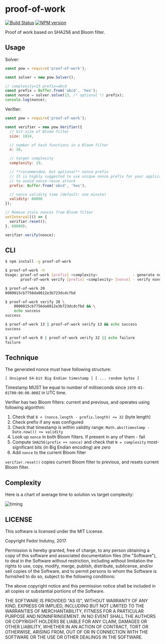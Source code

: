 # proof-of-work
[![Build Status](https://secure.travis-ci.org/indutny/proof-of-work.png)](http://travis-ci.org/indutny/proof-of-work)
[![NPM version](https://badge.fury.io/js/proof-of-work.svg)](http://badge.fury.io/js/proof-of-work)

Proof of work based on SHA256 and Bloom filter.

## Usage

Solver:
```js
const pow = require('proof-of-work');

const solver = new pow.Solver();

// complexity=13 prefix=abcd
const prefix = Buffer.from('abcd', 'hex');
const nonce = solver.solve(13, /* optional */ prefix);
console.log(nonce);
```

Verifier:
```js
const pow = require('proof-of-work');

const verifier = new pow.Verifier({
  // bit-size of Bloom filter
  size: 1024,

  // number of hash functions in a Bloom filter
  n: 16,

  // target complexity
  complexity: 19,

  // **recommended, but optional** nonce prefix
  // It is highly suggested to use unique nonce prefix for your application
  // to avoid nonce-reuse attack
  prefix: Buffer.from('abcd', 'hex'),

  // nonce validity time (default: one minute)
  validity: 60000
});

// Remove stale nonces from Bloom filter
setInterval(() => {
  verifier.reset();
}, 60000);

verifier.verify(nonce);
```

## CLI

```bash
$ npm install -g proof-of-work

$ proof-of-work -h
Usage: proof-of-work [prefix] <complexity>                - generate nonce
       proof-of-work verify [prefix] <complexity> [nonce] - verify nonce

$ proof-of-work 20
0000015cb7756da0812e3b723dcdcfbd

$ proof-of-work verify 20 \
    0000015cb7756da0812e3b723dcdcfbd && \
    echo success
success

$ proof-of-work 13 | proof-of-work verify 13 && echo success
success

$ proof-of-work 0 | proof-of-work verify 32 || echo failure
failure
```

## Technique

The generated nonce must have following structure:

```
[ Unsigned 64-bit Big Endian timestamp ] [ ... random bytes ]
```

Timestamp MUST be equal to number of milliseconds since
`1970-01-01T00:00:00.000Z` in UTC time.

Verifier has two Bloom filters: current and previous, and operates using
following algorithm:

1. Check that `8 < (nonce.length - prefix.length) <= 32` (byte length)
2. Check prefix if any was configured
3. Check that timestamp is within validity range:
   `Math.abs(timestamp - Date.now()) <= validity`
4. Look up `nonce` in both Bloom filters. If present in any of them - fail
5. Compute `SHA256(prefix ++ nonce)` and check that `N = complexity`
   most-significant bits (in Big Endian encoding) are zero
6. Add `nonce` to the current Bloom filter

`verifier.reset()` copies current Bloom filter to previous, and resets current
Bloom filter.

## Complexity

Here is a chart of average time to solution vs target complexity:

![timing][0]

## LICENSE

This software is licensed under the MIT License.

Copyright Fedor Indutny, 2017.

Permission is hereby granted, free of charge, to any person obtaining a
copy of this software and associated documentation files (the
"Software"), to deal in the Software without restriction, including
without limitation the rights to use, copy, modify, merge, publish,
distribute, sublicense, and/or sell copies of the Software, and to permit
persons to whom the Software is furnished to do so, subject to the
following conditions:

The above copyright notice and this permission notice shall be included
in all copies or substantial portions of the Software.

THE SOFTWARE IS PROVIDED "AS IS", WITHOUT WARRANTY OF ANY KIND, EXPRESS
OR IMPLIED, INCLUDING BUT NOT LIMITED TO THE WARRANTIES OF
MERCHANTABILITY, FITNESS FOR A PARTICULAR PURPOSE AND NONINFRINGEMENT. IN
NO EVENT SHALL THE AUTHORS OR COPYRIGHT HOLDERS BE LIABLE FOR ANY CLAIM,
DAMAGES OR OTHER LIABILITY, WHETHER IN AN ACTION OF CONTRACT, TORT OR
OTHERWISE, ARISING FROM, OUT OF OR IN CONNECTION WITH THE SOFTWARE OR THE
USE OR OTHER DEALINGS IN THE SOFTWARE.

[0]: https://raw.githubusercontent.com/indutny/proof-of-work/master/images/pow.png
